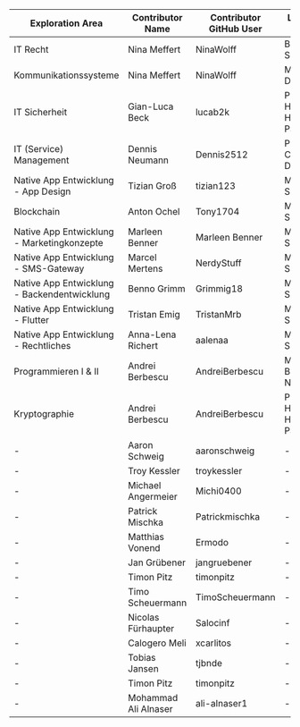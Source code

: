 | Exploration Area | Contributor Name | Contributor GitHub User | Lecturer Name | Lecturer Contact | 
|----------------------|--------------------|------------------------|----------|----------|
| IT Recht | Nina Meffert | NinaWolff | Barbara Sommer | https://www.weitnauer.net/team/dr-barbara-sommer/ |
| Kommunikationssysteme | Nina Meffert | NinaWolff | Maurus Dehoff | M.dehoff@dehoff.de |
| IT Sicherheit | Gian-Luca Beck | lucab2k | Prof. Dr. Hans-Henning Pagnia | henning.pagnia@dhbw-mannheim.de |
| IT (Service) Management | Dennis Neumann | Dennis2512 | Prof. Dr. Carsten Dorrhauer | carsten.dorrhauer@hwg-lu.de |
| Native App Entwicklung - App Design | Tizian Groß | tizian123 | Michael Spengler | - |
| Blockchain | Anton Ochel | Tony1704 | Michael Spengler | - |
| Native App Entwicklung - Marketingkonzepte | Marleen Benner |Marleen Benner | Michael Spengler | - |
| Native App Entwicklung - SMS-Gateway | Marcel Mertens | NerdyStuff | Michael Spengler | - |
| Native App Entwicklung - Backendentwicklung | Benno Grimm | Grimmig18 | Michael Spengler | - |
| Native App Entwicklung - Flutter | Tristan Emig | TristanMrb | Michael Spengler | - |
| Native App Entwicklung - Rechtliches | Anna-Lena Richert | aalenaa | Michael Spengler | - |
| Programmieren I & II | Andrei Berbescu | AndreiBerbescu | Mathias Berg-Neels | ? |
| Kryptographie | Andrei Berbescu | AndreiBerbescu | Prof. Dr. Hans-Henning Pagnia | henning.pagnia@dhbw-mannheim.de |
| - | Aaron Schweig | aaronschweig | - | - | 
| - | Troy Kessler | troykessler | - | - | 
| - | Michael Angermeier | Michi0400 | - | - | 
| - | Patrick Mischka| Patrickmischka | - | - | 
| - | Matthias Vonend | Ermodo | - | - | 
| - | Jan Grübener | jangruebener | - | - | 
| - | Timon Pitz | timonpitz | - | - | 
| - | Timo Scheuermann | TimoScheuermann | - | - |
| - | Nicolas Fürhaupter | Salocinf | - | - |
| - | Calogero Meli | xcarlitos | - | - | 
| - | Tobias Jansen | tjbnde | - | - | 
| - | Timon Pitz | timonpitz | - | - |
| - | Mohammad Ali Alnaser | ali-alnaser1 | - | - |
